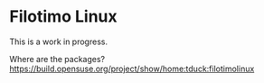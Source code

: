 # Filotimo Linux
This is a work in progress.

Where are the packages? https://build.opensuse.org/project/show/home:tduck:filotimolinux
